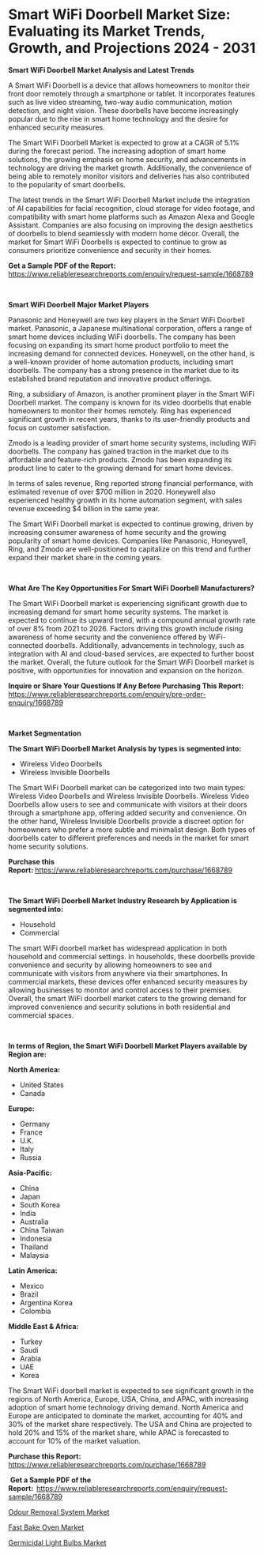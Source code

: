 <p><h1>Smart WiFi Doorbell Market Size: Evaluating its Market Trends, Growth, and Projections 2024 - 2031</h1></p><p><strong>Smart WiFi Doorbell Market Analysis and Latest Trends</strong></p>
<p><p>A Smart WiFi Doorbell is a device that allows homeowners to monitor their front door remotely through a smartphone or tablet. It incorporates features such as live video streaming, two-way audio communication, motion detection, and night vision. These doorbells have become increasingly popular due to the rise in smart home technology and the desire for enhanced security measures.</p><p>The Smart WiFi Doorbell Market is expected to grow at a CAGR of 5.1% during the forecast period. The increasing adoption of smart home solutions, the growing emphasis on home security, and advancements in technology are driving the market growth. Additionally, the convenience of being able to remotely monitor visitors and deliveries has also contributed to the popularity of smart doorbells.</p><p>The latest trends in the Smart WiFi Doorbell Market include the integration of AI capabilities for facial recognition, cloud storage for video footage, and compatibility with smart home platforms such as Amazon Alexa and Google Assistant. Companies are also focusing on improving the design aesthetics of doorbells to blend seamlessly with modern home décor. Overall, the market for Smart WiFi Doorbells is expected to continue to grow as consumers prioritize convenience and security in their homes.</p></p>
<p><strong>Get a Sample PDF of the Report:&nbsp;</strong> <a href="https://www.reliableresearchreports.com/enquiry/request-sample/1668789">https://www.reliableresearchreports.com/enquiry/request-sample/1668789</a></p>
<p>&nbsp;</p>
<p><strong>Smart WiFi Doorbell Major Market Players</strong></p>
<p><p>Panasonic and Honeywell are two key players in the Smart WiFi Doorbell market. Panasonic, a Japanese multinational corporation, offers a range of smart home devices including WiFi doorbells. The company has been focusing on expanding its smart home product portfolio to meet the increasing demand for connected devices. Honeywell, on the other hand, is a well-known provider of home automation products, including smart doorbells. The company has a strong presence in the market due to its established brand reputation and innovative product offerings.</p><p>Ring, a subsidiary of Amazon, is another prominent player in the Smart WiFi Doorbell market. The company is known for its video doorbells that enable homeowners to monitor their homes remotely. Ring has experienced significant growth in recent years, thanks to its user-friendly products and focus on customer satisfaction.</p><p>Zmodo is a leading provider of smart home security systems, including WiFi doorbells. The company has gained traction in the market due to its affordable and feature-rich products. Zmodo has been expanding its product line to cater to the growing demand for smart home devices.</p><p>In terms of sales revenue, Ring reported strong financial performance, with estimated revenue of over $700 million in 2020. Honeywell also experienced healthy growth in its home automation segment, with sales revenue exceeding $4 billion in the same year.</p><p>The Smart WiFi Doorbell market is expected to continue growing, driven by increasing consumer awareness of home security and the growing popularity of smart home devices. Companies like Panasonic, Honeywell, Ring, and Zmodo are well-positioned to capitalize on this trend and further expand their market share in the coming years.</p></p>
<p>&nbsp;</p>
<p><strong>What Are The Key Opportunities For Smart WiFi Doorbell Manufacturers?</strong></p>
<p><p>The Smart WiFi Doorbell market is experiencing significant growth due to increasing demand for smart home security systems. The market is expected to continue its upward trend, with a compound annual growth rate of over 8% from 2021 to 2026. Factors driving this growth include rising awareness of home security and the convenience offered by WiFi-connected doorbells. Additionally, advancements in technology, such as integration with AI and cloud-based services, are expected to further boost the market. Overall, the future outlook for the Smart WiFi Doorbell market is positive, with opportunities for innovation and expansion on the horizon.</p></p>
<p><strong>Inquire or Share Your Questions If Any Before Purchasing This Report:</strong> <a href="https://www.reliableresearchreports.com/enquiry/pre-order-enquiry/1668789">https://www.reliableresearchreports.com/enquiry/pre-order-enquiry/1668789</a></p>
<p>&nbsp;</p>
<p><strong>Market Segmentation</strong></p>
<p><strong>The Smart WiFi Doorbell Market Analysis by types is segmented into:</strong></p>
<p><ul><li>Wireless Video Doorbells</li><li>Wireless Invisible Doorbells</li></ul></p>
<p><p>The Smart WiFi Doorbell market can be categorized into two main types: Wireless Video Doorbells and Wireless Invisible Doorbells. Wireless Video Doorbells allow users to see and communicate with visitors at their doors through a smartphone app, offering added security and convenience. On the other hand, Wireless Invisible Doorbells provide a discreet option for homeowners who prefer a more subtle and minimalist design. Both types of doorbells cater to different preferences and needs in the market for smart home security solutions.</p></p>
<p><strong>Purchase this Report:&nbsp;</strong><a href="https://www.reliableresearchreports.com/purchase/1668789">https://www.reliableresearchreports.com/purchase/1668789</a></p>
<p>&nbsp;</p>
<p><strong>The Smart WiFi Doorbell Market Industry Research by Application is segmented into:</strong></p>
<p><ul><li>Household</li><li>Commercial</li></ul></p>
<p><p>The smart WiFi doorbell market has widespread application in both household and commercial settings. In households, these doorbells provide convenience and security by allowing homeowners to see and communicate with visitors from anywhere via their smartphones. In commercial markets, these devices offer enhanced security measures by allowing businesses to monitor and control access to their premises. Overall, the smart WiFi doorbell market caters to the growing demand for improved convenience and security solutions in both residential and commercial spaces.</p></p>
<p>&nbsp;</p>
<p><strong>In terms of Region, the Smart WiFi Doorbell Market Players available by Region are:</strong></p>
<p>
    <p> <strong> North America: </strong>
        <ul>
            <li>United States</li>
            <li>Canada</li>
        </ul>
        </p> 
    <p> <strong> Europe: </strong>
        <ul>
            <li>Germany</li>
            <li>France</li>
            <li>U.K.</li>
            <li>Italy</li>
            <li>Russia</li>
        </ul>
        </p> 
    <p> <strong> Asia-Pacific: </strong>
        <ul>
            <li>China</li>
            <li>Japan</li>
            <li>South Korea</li>
            <li>India</li>
            <li>Australia</li>
            <li>China Taiwan</li>
            <li>Indonesia</li>
            <li>Thailand</li>
            <li>Malaysia</li>
        </ul>
        </p> 
    <p> <strong> Latin America: </strong>
        <ul>
            <li>Mexico</li>
            <li>Brazil</li>
            <li>Argentina Korea</li>
            <li>Colombia</li>
        </ul>
        </p> 
    <p> <strong> Middle East & Africa: </strong>
        <ul>
            <li>Turkey</li>
            <li>Saudi</li>
            <li>Arabia</li>
            <li>UAE</li>
            <li>Korea</li>
        </ul>
    </p>
    </p>
<p><p>The Smart WiFi doorbell market is expected to see significant growth in the regions of North America, Europe, USA, China, and APAC, with increasing adoption of smart home technology driving demand. North America and Europe are anticipated to dominate the market, accounting for 40% and 30% of the market share respectively. The USA and China are projected to hold 20% and 15% of the market share, while APAC is forecasted to account for 10% of the market valuation.</p></p>
<p><strong>Purchase this Report: </strong><a href="https://www.reliableresearchreports.com/purchase/1668789">https://www.reliableresearchreports.com/purchase/1668789</a></p>
<p>&nbsp;<strong>Get a Sample PDF of the Report:&nbsp;&nbsp;</strong><a href="https://www.reliableresearchreports.com/enquiry/request-sample/1668789">https://www.reliableresearchreports.com/enquiry/request-sample/1668789</a></p>
<p><strong></strong></p>
<p><p><a href="https://github.com/globismark/Market-Research-Report-List-2/blob/main/odour-removal-system-market.md">Odour Removal System Market</a></p><p><a href="https://github.com/prosalinda88/Market-Research-Report-List-3/blob/main/fast-bake-oven-market.md">Fast Bake Oven Market</a></p><p><a href="https://github.com/NorbertYates/Market-Research-Report-List-4/blob/main/germicidal-light-bulbs-market.md">Germicidal Light Bulbs Market</a></p></p>